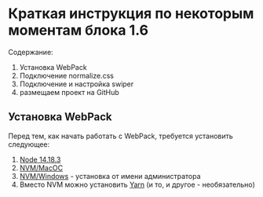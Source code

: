 # Краткая инструкция по некоторым моментам блока 1.6

Содержание:
1. Установка WebPack
2. Подключение normalize.css
3. Подключение и настройка swiper
4. размещаем проект на GitHub


## Установка WebPack
Перед тем, как начать работать с WebPack, требуется установить следующее:
1. [Node 14.18.3](https://nodejs.org/download/release/v14.18.3/)
2. [NVM/MacOC](https://tecadmin.net/install-nvm-macos-with-homebrew/)
3. [NVM/Windows](https://github.com/coreybutler/nvm-windows/releases) - установка от имени администратора
4. Вместо NVM можно установить [Yarn](https://yarnpkg.com/) (и то, и другое - необязательно)
